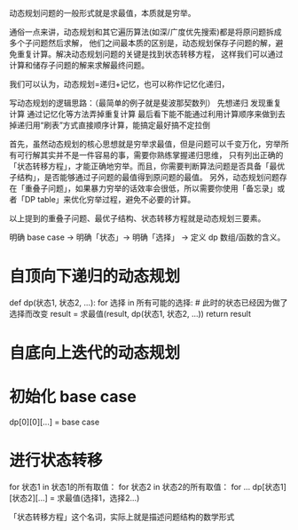 动态规划问题的一般形式就是求最值，本质就是穷举。

通俗一点来讲，动态规划和其它遍历算法(如深/广度优先搜索)都是将原问题拆成多个子问题然后求解，
他们之间最本质的区别是，动态规划保存子问题的解，避免重复计算。解决动态规划问题的关键是找到状态转移方程，
这样我们可以通过计算和储存子问题的解来求解最终问题。

我们可以认为，动态规划=递归+记忆，也可以称作记忆化递归，

写动态规划的逻辑思路：（最简单的例子就是斐波那契数列）
    先想递归
    发现重复计算
    通过记忆化等方法弄掉重复计算
    最后看下能不能通过利用计算顺序来做到去掉递归用“刷表”方式直接顺序计算，能搞定最好搞不定拉倒


首先，虽然动态规划的核心思想就是穷举求最值，但是问题可以千变万化，穷举所有可行解其实并不是一件容易的事，需要你熟练掌握递归思维，
只有列出正确的「状态转移方程」，才能正确地穷举。而且，你需要判断算法问题是否具备「最优子结构」，是否能够通过子问题的最值得到原问题的最值。
另外，动态规划问题存在「重叠子问题」，如果暴力穷举的话效率会很低，所以需要你使用「备忘录」或者「DP table」来优化穷举过程，避免不必要的计算。

以上提到的重叠子问题、最优子结构、状态转移方程就是动态规划三要素。

明确 base case -> 明确「状态」-> 明确「选择」 -> 定义 dp 数组/函数的含义。


# 自顶向下递归的动态规划
def dp(状态1, 状态2, ...):
    for 选择 in 所有可能的选择:
        # 此时的状态已经因为做了选择而改变
        result = 求最值(result, dp(状态1, 状态2, ...))
    return result

# 自底向上迭代的动态规划
# 初始化 base case
dp[0][0][...] = base case
# 进行状态转移
for 状态1 in 状态1的所有取值：
    for 状态2 in 状态2的所有取值：
        for ...
            dp[状态1][状态2][...] = 求最值(选择1，选择2...)


「状态转移方程」这个名词，实际上就是描述问题结构的数学形式